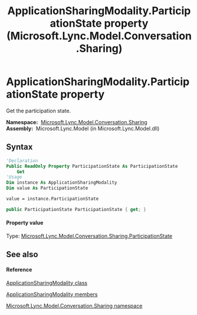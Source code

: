 ﻿---
title: ApplicationSharingModality.ParticipationState property  (Microsoft.Lync.Model.Conversation.Sharing)
TOCTitle: 'ParticipationState property '
ms:assetid: P:Microsoft.Lync.Model.Conversation.Sharing.ApplicationSharingModality.ParticipationState_DI_3_UC_OCS14MrefLyncWPF
ms:mtpsurl: https://msdn.microsoft.com/en-us/library/microsoft.lync.model.conversation.sharing.applicationsharingmodality.participationstate_di_3_uc_ocs14mreflyncwpf(v=office.15)
ms:contentKeyID: 48599084
ms.date: 07/28/2014
mtps_version: v=office.15
f1_keywords:
- Microsoft.Lync.Model.Conversation.Sharing.ApplicationSharingModality.ParticipationState
dev_langs:
- CSharp
- JScript
- VB
- other
---

# ApplicationSharingModality.ParticipationState property

Get the participation state.

**Namespace:**  [Microsoft.Lync.Model.Conversation.Sharing](microsoft-lync-model-conversation-sharing-namespace_2.md)  
**Assembly:**  Microsoft.Lync.Model (in Microsoft.Lync.Model.dll)

## Syntax

``` vb
'Declaration
Public ReadOnly Property ParticipationState As ParticipationState
    Get
'Usage
Dim instance As ApplicationSharingModality
Dim value As ParticipationState

value = instance.ParticipationState
```

``` csharp
public ParticipationState ParticipationState { get; }
```

#### Property value

Type: [Microsoft.Lync.Model.Conversation.Sharing.ParticipationState](participationstate-enumeration-microsoft-lync-model-conversation-sharing_2.md)  

## See also

#### Reference

[ApplicationSharingModality class](applicationsharingmodality-class-microsoft-lync-model-conversation-sharing_2.md)

[ApplicationSharingModality members](applicationsharingmodality-members-microsoft-lync-model-conversation-sharing_2.md)

[Microsoft.Lync.Model.Conversation.Sharing namespace](microsoft-lync-model-conversation-sharing-namespace_2.md)

